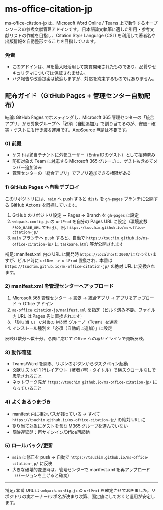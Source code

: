 # ms-office-citation-jp
ms-office-citation-jp は、Microsoft Word Online / Teams 上で動作するオープンソースの参考文献管理アドインです。
日本語論文執筆に適した引用・参考文献リストの作成を目指し、Citation Style Language (CSL) を利用して著者名や出版情報を自動整形することを目指しています。

### 免責

- このアドインは、AIを最大限活用して突貫開発されたものであり、品質やセキュリティについては保証されません。
- バグ報告や改善提案は歓迎しますが、対応を約束するものではありません。

## 配布ガイド（GitHub Pages + 管理センター自動配布）

結論: GitHub Pages でホスティングし、Microsoft 365 管理センターの「統合アプリ」から対象グループへ「必須（自動追加）」で割り当てるのが、安価・確実・ゲストにも行き渡る運用です。AppSource 申請は不要です。

### 0) 前提

- ゲストは該当テナントに外部ユーザー（Entra IDのゲスト）として招待済み
- 配布対象の Team に対応する Microsoft 365 グループに、ゲストも含めてメンバー追加済み
- 管理センターの「統合アプリ」でアプリ追加できる権限がある

### 1) GitHub Pages へ自動デプロイ

このリポジトリには、`main` へ push すると `dist/` を `gh-pages` ブランチに公開する GitHub Actions を同梱しています。

1. GitHub のリポジトリ設定 → Pages → Branch を `gh-pages` に設定
2. `webpack.config.js` の `urlProd` を自分の Pages URL に設定（環境変数 `PROD_BASE_URL` でも可）。例: `https://tsuchim.github.io/ms-office-citation-jp/`
3. `main` ブランチへ push すると、自動で `https://tsuchim.github.io/ms-office-citation-jp/` に `taskpane.html` 等が公開されます

補足: manifest.xml 内の URL は開発時 `https://localhost:3000/` になっていますが、ビルド時に `urlDev -> urlProd` 置換され、本番は `https://tsuchim.github.io/ms-office-citation-jp/` の絶対 URL に変換されます。

### 2) manifest.xml を管理センターへアップロード

1. Microsoft 365 管理センター → 設定 → 統合アプリ → アプリをアップロード → Office アドイン
2. `ms-office-citation-jp/manifest.xml` を指定（ビルド済み不要。ファイル内 URL は Pages 先に置換されます）
3. 「割り当て」で対象の M365 グループ（Team）を選択
4. インストール種別を「必須（自動的に追加）」に設定

反映は数分〜数十分。必要に応じて Office への再サインインで更新反映。

### 3) 動作確認

- Teams/Word を開き、リボンのボタンからタスクペイン起動
- 文献リストが 1 行レイアウト（著者 (年) · タイトル）で横スクロールなしで表示されること
- ネットワーク先が `https://tsuchim.github.io/ms-office-citation-jp/` になっていること

### 4) よくあるつまづき

- manifest 内に相対パスが残っている → すべて `https://tsuchim.github.io/ms-office-citation-jp/` の絶対 URL に
- 割り当て対象にゲストを含む M365 グループを選んでいない
- 反映遅延時：再サインイン/Office再起動

### 5) ロールバック/更新

- `main` に修正を push → 自動で `https://tsuchim.github.io/ms-office-citation-jp/` に反映
- 大きな破壊的変更時は、管理センターで manifest.xml を再アップロード（バージョンを上げると確実）

---

補足: 本番 URL は `webpack.config.js` の `urlProd` を確定させておきました。リポジトリの実オーナー/リポ名が決まり次第、固定値にしておくと運用が安定します。

